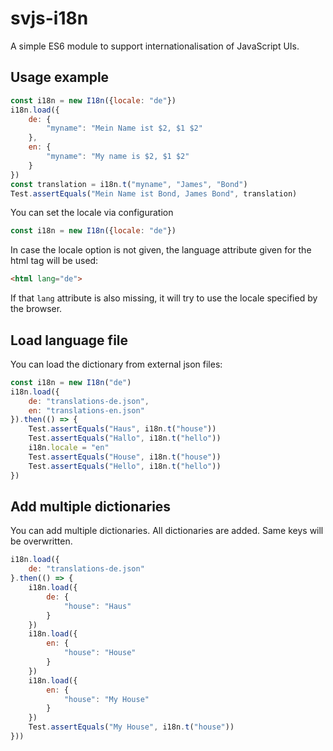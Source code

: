 # svjs-i18n

A simple ES6 module to support internationalisation
of JavaScript UIs. 

## Usage example
```javascript
const i18n = new I18n({locale: "de"})
i18n.load({
    de: {
        "myname": "Mein Name ist $2, $1 $2"
    },
    en: {
        "myname": "My name is $2, $1 $2"
    }
})
const translation = i18n.t("myname", "James", "Bond")
Test.assertEquals("Mein Name ist Bond, James Bond", translation)    
```
You can set the locale via configuration
```javascript
const i18n = new I18n({locale: "de"})
```
In case the locale option is not given, the language attribute 
given for the html tag will be used:
```html
<html lang="de">
```
If that `lang` attribute is also missing, 
it will try to use the locale specified by the browser.

## Load language file
You can load the dictionary from external json files:
```javascript
const i18n = new I18n("de")
i18n.load({
    de: "translations-de.json",
    en: "translations-en.json"
}).then(() => {
    Test.assertEquals("Haus", i18n.t("house"))
    Test.assertEquals("Hallo", i18n.t("hello"))
    i18n.locale = "en"
    Test.assertEquals("House", i18n.t("house"))
    Test.assertEquals("Hello", i18n.t("hello"))
})
```

## Add multiple dictionaries
You can add multiple dictionaries. All dictionaries are added. 
Same keys will be overwritten. 
```javascript
i18n.load({
    de: "translations-de.json"
}.then(() => {
    i18n.load({
        de: {
            "house": "Haus"
        }
    })
    i18n.load({
        en: {
            "house": "House"
        }
    })
    i18n.load({
        en: {
            "house": "My House"
        }
    })
    Test.assertEquals("My House", i18n.t("house"))
}))
```